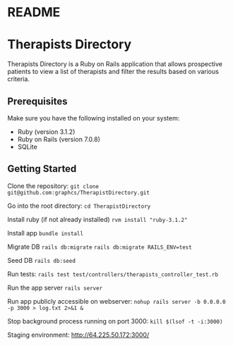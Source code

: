 # README

# Therapists Directory

Therapists Directory is a Ruby on Rails application that allows prospective patients to view a list of therapists and filter the results based on various criteria.

## Prerequisites

Make sure you have the following installed on your system:

- Ruby (version 3.1.2)
- Ruby on Rails (version 7.0.8)
- SQLite

## Getting Started

Clone the repository: `git clone git@github.com:graphcs/TherapistDirectory.git`

Go into the root directory:
`cd TherapistDirectory`

Install ruby (if not already installed)
`rvm install "ruby-3.1.2"`

Install app
`bundle install`

Migrate DB
`rails db:migrate`
`rails db:migrate RAILS_ENV=test`
  
Seed DB
`rails db:seed`

Run tests:
`rails test test/controllers/therapists_controller_test.rb`

Run the app server
`rails server`

Run app publicly accessible on webserver:
`nohup rails server -b 0.0.0.0 -p 3000 > log.txt 2>&1 &`

Stop background process running on port 3000:
`kill $(lsof -t -i:3000)`

Staging environment:
http://64.225.50.172:3000/